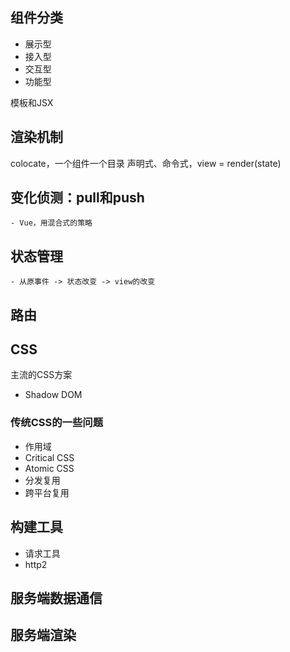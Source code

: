 ## 组件分类
- 展示型
- 接入型
- 交互型
- 功能型

模板和JSX

## 渲染机制
colocate，一个组件一个目录
声明式、命令式，view = render(state)

## 变化侦测：pull和push
    - Vue，用混合式的策略

## 状态管理
    - 从原事件 -> 状态改变 -> view的改变

## 路由

## CSS
主流的CSS方案
- Shadow DOM

### 传统CSS的一些问题
- 作用域
- Critical CSS
- Atomic CSS
- 分发复用
- 跨平台复用

## 构建工具
- 请求工具
- http2

## 服务端数据通信

## 服务端渲染
